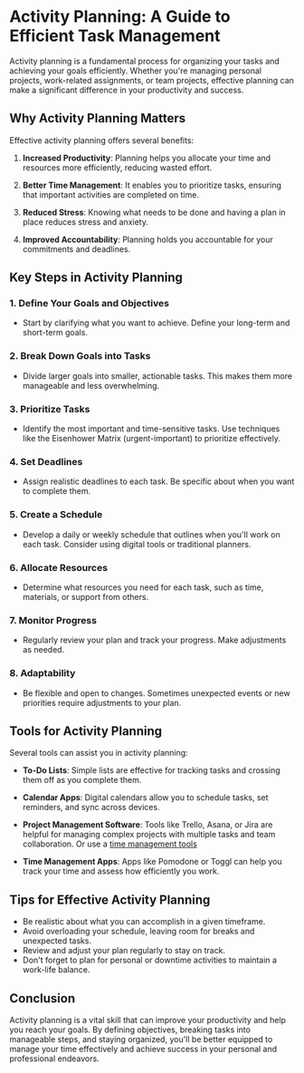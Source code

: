 # Activity Planning: A Guide to Efficient Task Management

Activity planning is a fundamental process for organizing your tasks and achieving your goals efficiently. Whether you're managing personal projects, work-related assignments, or team projects, effective planning can make a significant difference in your productivity and success.

## Why Activity Planning Matters

Effective activity planning offers several benefits:

1. **Increased Productivity**: Planning helps you allocate your time and resources more efficiently, reducing wasted effort.
    
2. **Better Time Management**: It enables you to prioritize tasks, ensuring that important activities are completed on time.
    
3. **Reduced Stress**: Knowing what needs to be done and having a plan in place reduces stress and anxiety.
    
4. **Improved Accountability**: Planning holds you accountable for your commitments and deadlines.
    

## Key Steps in Activity Planning

### 1. **Define Your Goals and Objectives**

- Start by clarifying what you want to achieve. Define your long-term and short-term goals.

### 2. **Break Down Goals into Tasks**

- Divide larger goals into smaller, actionable tasks. This makes them more manageable and less overwhelming.

### 3. **Prioritize Tasks**

- Identify the most important and time-sensitive tasks. Use techniques like the Eisenhower Matrix (urgent-important) to prioritize effectively.

### 4. **Set Deadlines**

- Assign realistic deadlines to each task. Be specific about when you want to complete them.

### 5. **Create a Schedule**

- Develop a daily or weekly schedule that outlines when you'll work on each task. Consider using digital tools or traditional planners.

### 6. **Allocate Resources**

- Determine what resources you need for each task, such as time, materials, or support from others.

### 7. **Monitor Progress**

- Regularly review your plan and track your progress. Make adjustments as needed.

### 8. **Adaptability**

- Be flexible and open to changes. Sometimes unexpected events or new priorities require adjustments to your plan.

## Tools for Activity Planning

Several tools can assist you in activity planning:

- **To-Do Lists**: Simple lists are effective for tracking tasks and crossing them off as you complete them.
    
- **Calendar Apps**: Digital calendars allow you to schedule tasks, set reminders, and sync across devices.
    
- **Project Management Software**: Tools like Trello, Asana, or Jira are helpful for managing complex projects with multiple tasks and team collaboration. Or use a [time management tools ](Pert%20Diagram%20vs.%20Gantt%20Chart)
    
- **Time Management Apps**: Apps like Pomodone or Toggl can help you track your time and assess how efficiently you work.
    

## Tips for Effective Activity Planning

- Be realistic about what you can accomplish in a given timeframe.
- Avoid overloading your schedule, leaving room for breaks and unexpected tasks.
- Review and adjust your plan regularly to stay on track.
- Don't forget to plan for personal or downtime activities to maintain a work-life balance.

## Conclusion

Activity planning is a vital skill that can improve your productivity and help you reach your goals. By defining objectives, breaking tasks into manageable steps, and staying organized, you'll be better equipped to manage your time effectively and achieve success in your personal and professional endeavors.